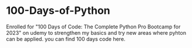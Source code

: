 # 100-Days-of-Python
Enrolled for "100 Days of Code: The Complete Python Pro Bootcamp for 2023" on udemy to strengthen my basics and try new areas where pyhton can be applied.
you can find 100 days code here. 
